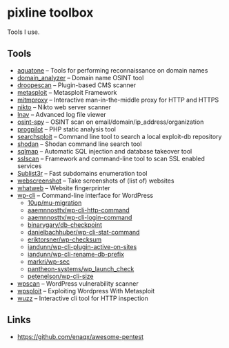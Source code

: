 # pixline toolbox

Tools I use.

## Tools

* [aquatone](https://github.com/michenriksen/aquatone) – Tools for performing reconnaissance on domain names
* [domain_analyzer](https://github.com/eldraco/domain_analyzer) – Domain name OSINT tool
* [droopescan](https://github.com/droope/droopescan) – Plugin-based CMS scanner
* [metasploit](https://github.com/rapid7/metasploit-framework) – Metasploit Framework
* [mitmproxy](https://mitmproxy.org/) – Interactive man-in-the-middle proxy for HTTP and HTTPS
* [nikto](https://github.com/sullo/nikto) – Nikto web server scanner
* [lnav](http://lnav.org/) – Advanced log file viewer
* [osint-spy](https://github.com/SharadKumar97/OSINT-SPY) – OSINT scan on email/domain/ip_address/organization
* [progpilot](https://github.com/designsecurity/progpilot) – PHP static analysis tool
* [searchsploit](https://github.com/sygo/searchsploit/) – Command line tool to search a local exploit-db repository 
* [shodan](https://github.com/achillean/shodan-python) – Shodan command line search tool
* [sqlmap](https://github.com/sqlmapproject/sqlmap) – Automatic SQL injection and database takeover tool
* [sslscan](https://pypi.python.org/pypi/sslscan/0.5) – Framework and command-line tool to scan SSL enabled services
* [Sublist3r](https://github.com/aboul3la/Sublist3r) – Fast subdomains enumeration tool
* [webscreenshot](https://github.com/maaaaz/webscreenshot) – Take screenshots of (list of) websites
* [whatweb](https://github.com/urbanadventurer/WhatWeb) – Website fingerprinter
* [wp-cli](http://wp-cli.org/) – Command-line interface for WordPress
    * [10up/mu-migration](https://github.com/10up/mu-migration)
    * [aaemnnosttv/wp-cli-http-command](https://github.com/aaemnnosttv/wp-cli-http-command)
    * [aaemnnosttv/wp-cli-login-command](https://github.com/aaemnnosttv/wp-cli-login-command)
    * [binarygary/db-checkpoint](https://github.com/binarygary/db-checkpoint)
    * [danielbachhuber/wp-cli-stat-command](https://github.com/danielbachhuber/wp-cli-stat-command)
    * [eriktorsner/wp-checksum](https://github.com/eriktorsner/wp-checksum)
    * [iandunn/wp-cli-plugin-active-on-sites](https://github.com/iandunn/wp-cli-plugin-active-on-sites)
    * [iandunn/wp-cli-rename-db-prefix](https://github.com/iandunn/wp-cli-rename-db-prefix)
    * [markri/wp-sec](https://github.com/markri/wp-sec)
    * [pantheon-systems/wp_launch_check](https://github.com/pantheon-systems/wp_launch_check)
    * [petenelson/wp-cli-size](https://github.com/petenelson/wp-cli-size)
* [wpscan](https://github.com/wpscanteam/wpscan) – WordPress vulnerability scanner
* [wpsploit](https://github.com/espreto/wpsploit) – Exploiting Wordpress With Metasploit
* [wuzz](https://github.com/asciimoo/wuzz) – Interactive cli tool for HTTP inspection 

## Links

* https://github.com/enaqx/awesome-pentest